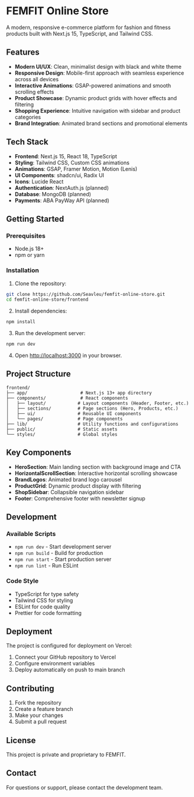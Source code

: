 # FEMFIT Online Store

A modern, responsive e-commerce platform for fashion and fitness products built with Next.js 15, TypeScript, and Tailwind CSS.

## Features

- **Modern UI/UX**: Clean, minimalist design with black and white theme
- **Responsive Design**: Mobile-first approach with seamless experience across all devices
- **Interactive Animations**: GSAP-powered animations and smooth scrolling effects
- **Product Showcase**: Dynamic product grids with hover effects and filtering
- **Shopping Experience**: Intuitive navigation with sidebar and product categories
- **Brand Integration**: Animated brand sections and promotional elements

## Tech Stack

- **Frontend**: Next.js 15, React 18, TypeScript
- **Styling**: Tailwind CSS, Custom CSS animations
- **Animations**: GSAP, Framer Motion, Motion (Lenis)
- **UI Components**: shadcn/ui, Radix UI
- **Icons**: Lucide React
- **Authentication**: NextAuth.js (planned)
- **Database**: MongoDB (planned)
- **Payments**: ABA PayWay API (planned)

## Getting Started

### Prerequisites

- Node.js 18+ 
- npm or yarn

### Installation

1. Clone the repository:
```bash
git clone https://github.com/Seavleu/femfit-online-store.git
cd femfit-online-store/frontend
```

2. Install dependencies:
```bash
npm install
```

3. Run the development server:
```bash
npm run dev
```

4. Open [http://localhost:3000](http://localhost:3000) in your browser.

## Project Structure

```
frontend/
├── app/                    # Next.js 13+ app directory
├── components/             # React components
│   ├── layout/            # Layout components (Header, Footer, etc.)
│   ├── sections/          # Page sections (Hero, Products, etc.)
│   ├── ui/                # Reusable UI components
│   └── pages/             # Page components
├── lib/                   # Utility functions and configurations
├── public/                # Static assets
└── styles/                # Global styles
```

## Key Components

- **HeroSection**: Main landing section with background image and CTA
- **HorizontalScrollSection**: Interactive horizontal scrolling showcase
- **BrandLogos**: Animated brand logo carousel
- **ProductGrid**: Dynamic product display with filtering
- **ShopSidebar**: Collapsible navigation sidebar
- **Footer**: Comprehensive footer with newsletter signup

## Development

### Available Scripts

- `npm run dev` - Start development server
- `npm run build` - Build for production
- `npm run start` - Start production server
- `npm run lint` - Run ESLint

### Code Style

- TypeScript for type safety
- Tailwind CSS for styling
- ESLint for code quality
- Prettier for code formatting

## Deployment

The project is configured for deployment on Vercel:

1. Connect your GitHub repository to Vercel
2. Configure environment variables
3. Deploy automatically on push to main branch

## Contributing

1. Fork the repository
2. Create a feature branch
3. Make your changes
4. Submit a pull request

## License

This project is private and proprietary to FEMFIT.

## Contact

For questions or support, please contact the development team.
